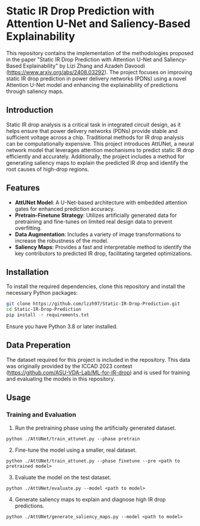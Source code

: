 # Static IR Drop Prediction with Attention U-Net and Saliency-Based Explainability

This repository contains the implementation of the methodologies proposed in the paper "Static IR Drop Prediction with Attention U-Net and Saliency-Based Explainability" by Lizi Zhang and Azadeh Davoodi (https://www.arxiv.org/abs/2408.03292). The project focuses on improving static IR drop prediction in power delivery networks (PDNs) using a novel Attention U-Net model and enhancing the explainability of predictions through saliency maps.

## Introduction

Static IR drop analysis is a critical task in integrated circuit design, as it helps ensure that power delivery networks (PDNs) provide stable and sufficient voltage across a chip. Traditional methods for IR drop analysis can be computationally expensive. This project introduces AttUNet, a neural network model that leverages attention mechanisms to predict static IR drop efficiently and accurately. Additionally, the project includes a method for generating saliency maps to explain the predicted IR drop and identify the root causes of high-drop regions.

## Features

  - **AttUNet Model**: A U-Net-based architecture with embedded attention gates for enhanced prediction accuracy.
  - **Pretrain-Finetune Strategy**: Utilizes artificially generated data for pretraining and fine-tunes on limited real design data to prevent overfitting.
  - **Data Augmentation**: Includes a variety of image transformations to increase the robustness of the model.
  - **Saliency Maps**: Provides a fast and interpretable method to identify the key contributors to predicted IR drop, facilitating targeted optimizations.

## Installation
To install the required dependencies, clone this repository and install the necessary Python packages:

```bash
git clone https://github.com/lzzh97/Static-IR-Drop-Prediction.git
cd Static-IR-Drop-Prediction
pip install -r requirements.txt
```

Ensure you have Python 3.8 or later installed.

## Data Preperation
The dataset required for this project is included in the repository. This data was originally provided by the ICCAD 2023 contest (https://github.com/ASU-VDA-Lab/ML-for-IR-drop) and is used for training and evaluating the models in this repository.

## Usage

### Training and Evaluation

1. Run the pretraining phase using the artificially generated dataset.
```
python ./AttUNet/train_attunet.py --phase pretrain
```

2. Fine-tune the model using a smaller, real dataset.
```
python ./AttUNet/train_attunet.py --phase finetune --pre <path to pretrained model>
```

3. Evaluate the model on the test dataset.
```
python ./AttUNet/evaluate.py --model <path to model>
```

4. Generate saliency maps to explain and diagnose high IR drop predictions.
```
python ./AttUNet/generate_saliency_maps.py --model <path to model>
```


